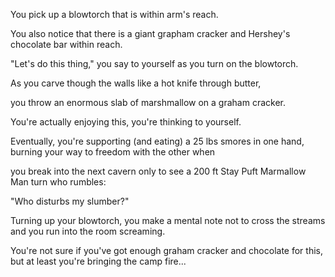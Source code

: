 You pick up a blowtorch that is within arm's reach.

You also notice that there is a giant grapham cracker and Hershey's chocolate bar within reach.

"Let's do this thing," you say to yourself as you turn on the blowtorch.

As you carve though the walls like a hot knife through butter, 

you throw an enormous slab of marshmallow on a graham cracker.

You're actually enjoying this, you're thinking to yourself.

Eventually, you're supporting (and eating) a 25 lbs smores in one hand, burning your way to freedom with the other when

you break into the next cavern only to see a 200 ft Stay Puft Marmallow Man turn who rumbles:

"Who disturbs my slumber?" 

Turning up your blowtorch, you make a mental note not to cross the streams and you run into the room screaming.

You're not sure if you've got enough graham cracker and chocolate for this, but at least you're bringing the camp fire... 
